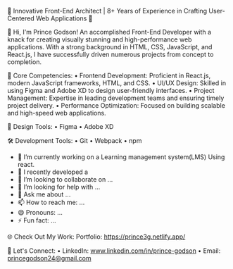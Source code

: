 🌟 Innovative Front-End Architect | 8+ Years of Experience in Crafting User-Centered Web Applications 🌟

👋 Hi, I'm Prince Godson! An accomplished Front-End Developer with a knack for creating visually stunning and high-performance web applications. With a strong background in HTML, CSS, JavaScript, and React.js, I have successfully driven numerous projects from concept to completion.

🔧 Core Competencies: • Frontend Development: Proficient in React.js, modern JavaScript frameworks, HTML, and CSS. • UI/UX Design: Skilled in using Figma and Adobe XD to design user-friendly interfaces. • Project Management: Expertise in leading development teams and ensuring timely project delivery. • Performance Optimization: Focused on building scalable and high-speed web applications.

🎨 Design Tools: • Figma • Adobe XD

🛠️ Development Tools: • Git • Webpack • npm

- 🔭 I’m currently working on a Learning management system(LMS) Using react.
- 🌱 I recently developed a 
- 👯 I’m looking to collaborate on ...
- 🤔 I’m looking for help with ...
- 💬 Ask me about ...
- 📫 How to reach me: ...
- 😄 Pronouns: ...
- ⚡ Fun fact: ...

🌐 Check Out My Work: Portfolio: https://prince3g.netlify.app/

💬 Let's Connect: • LinkedIn: www.linkedin.com/in/prince-godson • Email: princegodson24@gmail.com

